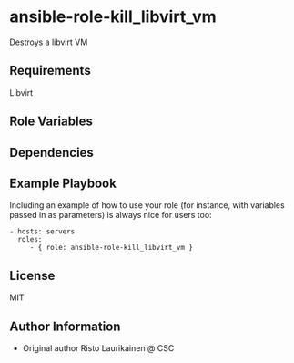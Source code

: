 ansible-role-kill_libvirt_vm
=========

Destroys a libvirt VM

Requirements
------------

Libvirt

Role Variables
--------------


Dependencies
------------


Example Playbook
----------------

Including an example of how to use your role (for instance, with variables passed in as parameters) is always nice for users too:

    - hosts: servers
      roles:
         - { role: ansible-role-kill_libvirt_vm }

License
-------

MIT

Author Information
------------------

  * Original author Risto Laurikainen @ CSC
